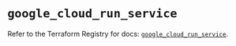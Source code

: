 # `google_cloud_run_service`

Refer to the Terraform Registry for docs: [`google_cloud_run_service`](https://registry.terraform.io/providers/hashicorp/google/6.39.0/docs/resources/cloud_run_service).
